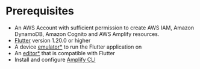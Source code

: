 # Prerequisites

* An AWS Account with sufficient permission to create AWS IAM, Amazon DynamoDB, Amazon Cognito and AWS Amplify resources.
* [Flutter](https://flutter.dev/docs/get-started/install) version 1.20.0 or higher
* A device [emulator*](https://developer.android.com/studio) to run the Flutter application on
* An [editor*](https://flutter.dev/docs/get-started/editor?tab=vscode) that is compatible with Flutter
* Install and configure [Amplify CLI](https://docs.amplify.aws/cli/start/install#option-2-follow-the-instructions) 
